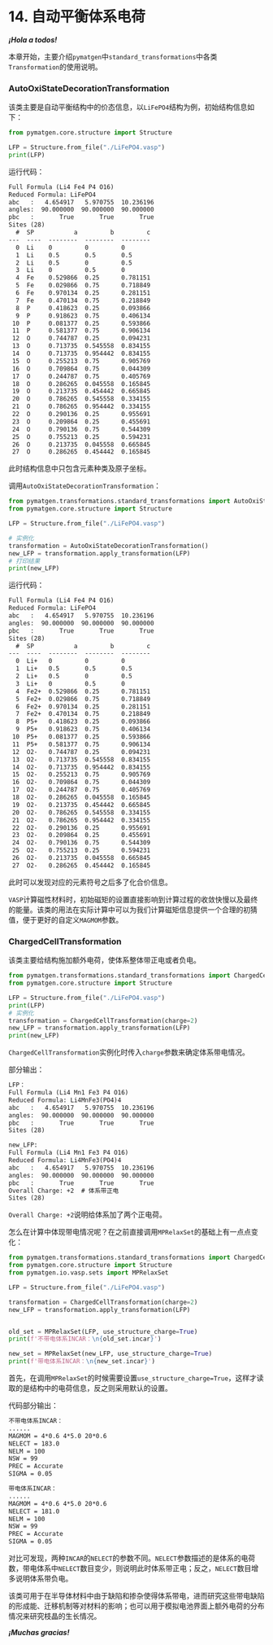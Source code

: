 # 14. 自动平衡体系电荷

 ***¡Hola a todos!***

本章开始，主要介绍`pymatgen`中`standard_transformations`中各类`Transformation`的使用说明。

### AutoOxiStateDecorationTransformation

该类主要是自动平衡结构中的价态信息，以`LiFePO4`结构为例，初始结构信息如下：

```python
from pymatgen.core.structure import Structure

LFP = Structure.from_file("./LiFePO4.vasp")
print(LFP)
```

运行代码：

```tex
Full Formula (Li4 Fe4 P4 O16)
Reduced Formula: LiFePO4
abc   :   4.654917   5.970755  10.236196
angles:  90.000000  90.000000  90.000000
pbc   :       True       True       True
Sites (28)
  #  SP           a         b         c
---  ----  --------  --------  --------
  0  Li    0         0         0
  1  Li    0.5       0.5       0.5
  2  Li    0.5       0         0.5
  3  Li    0         0.5       0
  4  Fe    0.529866  0.25      0.781151
  5  Fe    0.029866  0.75      0.718849
  6  Fe    0.970134  0.25      0.281151
  7  Fe    0.470134  0.75      0.218849
  8  P     0.418623  0.25      0.093866
  9  P     0.918623  0.75      0.406134
 10  P     0.081377  0.25      0.593866
 11  P     0.581377  0.75      0.906134
 12  O     0.744787  0.25      0.094231
 13  O     0.713735  0.545558  0.834155
 14  O     0.713735  0.954442  0.834155
 15  O     0.255213  0.75      0.905769
 16  O     0.709864  0.75      0.044309
 17  O     0.244787  0.75      0.405769
 18  O     0.286265  0.045558  0.165845
 19  O     0.213735  0.454442  0.665845
 20  O     0.786265  0.545558  0.334155
 21  O     0.786265  0.954442  0.334155
 22  O     0.290136  0.25      0.955691
 23  O     0.209864  0.25      0.455691
 24  O     0.790136  0.75      0.544309
 25  O     0.755213  0.25      0.594231
 26  O     0.213735  0.045558  0.665845
 27  O     0.286265  0.454442  0.165845
```

此时结构信息中只包含元素种类及原子坐标。

调用`AutoOxiStateDecorationTransformation`：

```python
from pymatgen.transformations.standard_transformations import AutoOxiStateDecorationTransformation
from pymatgen.core.structure import Structure

LFP = Structure.from_file("./LiFePO4.vasp")

# 实例化
transformation = AutoOxiStateDecorationTransformation()
new_LFP = transformation.apply_transformation(LFP)
# 打印结果
print(new_LFP)
```

运行代码：

```tex
Full Formula (Li4 Fe4 P4 O16)
Reduced Formula: LiFePO4
abc   :   4.654917   5.970755  10.236196
angles:  90.000000  90.000000  90.000000
pbc   :       True       True       True
Sites (28)
  #  SP           a         b         c
---  ----  --------  --------  --------
  0  Li+   0         0         0
  1  Li+   0.5       0.5       0.5
  2  Li+   0.5       0         0.5
  3  Li+   0         0.5       0
  4  Fe2+  0.529866  0.25      0.781151
  5  Fe2+  0.029866  0.75      0.718849
  6  Fe2+  0.970134  0.25      0.281151
  7  Fe2+  0.470134  0.75      0.218849
  8  P5+   0.418623  0.25      0.093866
  9  P5+   0.918623  0.75      0.406134
 10  P5+   0.081377  0.25      0.593866
 11  P5+   0.581377  0.75      0.906134
 12  O2-   0.744787  0.25      0.094231
 13  O2-   0.713735  0.545558  0.834155
 14  O2-   0.713735  0.954442  0.834155
 15  O2-   0.255213  0.75      0.905769
 16  O2-   0.709864  0.75      0.044309
 17  O2-   0.244787  0.75      0.405769
 18  O2-   0.286265  0.045558  0.165845
 19  O2-   0.213735  0.454442  0.665845
 20  O2-   0.786265  0.545558  0.334155
 21  O2-   0.786265  0.954442  0.334155
 22  O2-   0.290136  0.25      0.955691
 23  O2-   0.209864  0.25      0.455691
 24  O2-   0.790136  0.75      0.544309
 25  O2-   0.755213  0.25      0.594231
 26  O2-   0.213735  0.045558  0.665845
 27  O2-   0.286265  0.454442  0.165845
```

此时可以发现对应的元素符号之后多了化合价信息。

`VASP`计算磁性材料时，初始磁矩的设置直接影响到计算过程的收敛快慢以及最终的能量。该类的用法在实际计算中可以为我们计算磁矩信息提供一个合理的初猜值，便于更好的自定义`MAGMOM`参数。

### ChargedCellTransformation

该类主要给结构施加额外电荷，使体系整体带正电或者负电。

```python
from pymatgen.transformations.standard_transformations import ChargedCellTransformation
from pymatgen.core.structure import Structure

LFP = Structure.from_file("./LiFePO4.vasp")
print(LFP)
# 实例化
transformation = ChargedCellTransformation(charge=2)
new_LFP = transformation.apply_transformation(LFP)
print(new_LFP)
```

`ChargedCellTransformation`实例化时传入`charge`参数来确定体系带电情况。

部分输出：

```tex
LFP：
Full Formula (Li4 Mn1 Fe3 P4 O16)
Reduced Formula: Li4MnFe3(PO4)4
abc   :   4.654917   5.970755  10.236196
angles:  90.000000  90.000000  90.000000
pbc   :       True       True       True
Sites (28)

new_LFP:
Full Formula (Li4 Mn1 Fe3 P4 O16)
Reduced Formula: Li4MnFe3(PO4)4
abc   :   4.654917   5.970755  10.236196
angles:  90.000000  90.000000  90.000000
pbc   :       True       True       True
Overall Charge: +2	# 体系带正电
Sites (28)
```

`Overall Charge: +2`说明给体系加了两个正电荷。

怎么在计算中体现带电情况呢？在之前直接调用`MPRelaxSet`的基础上有一点点变化：

```python
from pymatgen.transformations.standard_transformations import ChargedCellTransformation
from pymatgen.core.structure import Structure
from pymatgen.io.vasp.sets import MPRelaxSet

LFP = Structure.from_file("./LiFePO4.vasp")

transformation = ChargedCellTransformation(charge=2)
new_LFP = transformation.apply_transformation(LFP)


old_set = MPRelaxSet(LFP, use_structure_charge=True)
print(f'不带电体系INCAR：\n{old_set.incar}')

new_set = MPRelaxSet(new_LFP, use_structure_charge=True)
print(f'带电体系INCAR：\n{new_set.incar}')
```

首先，在调用`MPRelaxSet`的时候需要设置`use_structure_charge=True`，这样才读取的是结构中的电荷信息，反之则采用默认的设置。

代码部分输出：

```tex
不带电体系INCAR：
......
MAGMOM = 4*0.6 4*5.0 20*0.6
NELECT = 183.0
NELM = 100
NSW = 99
PREC = Accurate
SIGMA = 0.05

带电体系INCAR：
......
MAGMOM = 4*0.6 4*5.0 20*0.6
NELECT = 181.0
NELM = 100
NSW = 99
PREC = Accurate
SIGMA = 0.05
```

对比可发现，两种`INCAR`的`NELECT`的参数不同。`NELECT`参数描述的是体系的电荷数，带电体系中`NELECT`数目变少，则说明此时体系带正电；反之，`NELECT`数目增多说明体系带负电。

该类可用于在半导体材料中由于缺陷和掺杂使得体系带电，进而研究这些带电缺陷的形成能、迁移机制等对材料的影响；也可以用于模拟电池界面上额外电荷的分布情况来研究枝晶的生长情况。

 ***¡Muchas gracias!***
